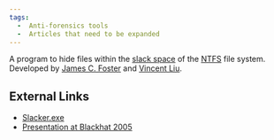 ```yaml
---
tags:
  -  Anti-forensics tools
  -  Articles that need to be expanded
---
```

A program to hide files within the [slack space](slack_space.md)
of the [NTFS](ntfs.md) file system. Developed by [James C.
Foster](james_c._foster.md) and [Vincent
Liu](vincent_liu.md).

## External Links

- [Slacker.exe](http://metasploit.com/data/antiforensics/slacker.exe)
- [Presentation at Blackhat
  2005](http://www.blackhat.com/presentations/bh-usa-05/bh-us-05-foster-liu-update.pdf)